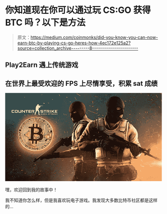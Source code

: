 # 你知道现在你可以通过玩 CS:GO 获得 BTC 吗？以下是方法

> 原文：<https://medium.com/coinmonks/did-you-know-you-can-now-earn-btc-by-playing-cs-go-heres-how-4ec172e125a2?source=collection_archive---------8----------------------->

## Play2Earn 遇上传统游戏

## 在世界上最受欢迎的 FPS 上尽情享受，积累 sat 成绩

![](img/40ad386d4d0a30c06e71cbaafdb4516d.png)

嘿，欢迎回到我的故事中！

我不知道你怎么样，但是我喜欢玩电子游戏。我发现大多数比特币社区都是这样的…